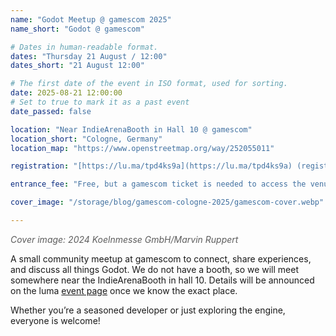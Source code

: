 ```yaml
---
name: "Godot Meetup @ gamescom 2025"
name_short: "Godot @ gamescom"

# Dates in human-readable format.
dates: "Thursday 21 August / 12:00"
dates_short: "21 August 12:00"

# The first date of the event in ISO format, used for sorting.
date: 2025-08-21 12:00:00
# Set to true to mark it as a past event
date_passed: false

location: "Near IndieArenaBooth in Hall 10 @ gamescom"
location_short: "Cologne, Germany"
location_map: "https://www.openstreetmap.org/way/252055011"

registration: "[https://lu.ma/tpd4ks9a](https://lu.ma/tpd4ks9a) (register to receive updates about the exact location)"

entrance_fee: "Free, but a gamescom ticket is needed to access the venue"

cover_image: "/storage/blog/gamescom-cologne-2025/gamescom-cover.webp"

---
```


<p style="opacity: 0.7; font-style: italic;">Cover image: 2024 Koelnmesse GmbH/Marvin Ruppert</p>

A small community meetup at gamescom to connect, share experiences, and discuss all things Godot. We do not have a booth, so we will meet somewhere near the IndieArenaBooth in hall 10. Details will be announced on the luma [event page](https://lu.ma/tpd4ks9a) once we know the exact place.

​​Whether you’re a seasoned developer or just exploring the engine, everyone is welcome!
